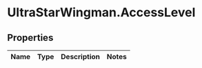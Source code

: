 # UltraStarWingman.AccessLevel

## Properties

Name | Type | Description | Notes
------------ | ------------- | ------------- | -------------



